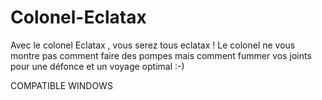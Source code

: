 # Colonel-Eclatax
Avec le colonel Eclatax , vous serez tous eclatax ! Le colonel ne vous montre pas comment faire des pompes mais comment fummer vos joints pour une défonce et un voyage optimal :-)

COMPATIBLE WINDOWS 
